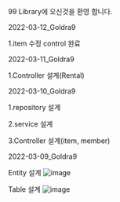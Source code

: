 99 Library에 오신것을 환영 합니다.

2022-03-12_Goldra9

1.item 수정 control 완료

2022-03-11_Goldra9

1.Controller 설계(Rental)

2022-03-10_Goldra9

1.repository 설계

2.service 설계

3.Controller 설계(item, member)

2022-03-09_Goldra9

Entity 설계
![image](https://user-images.githubusercontent.com/89749413/157261141-fe5d40d2-8361-43a5-a872-8b6c193cd916.png)

Table 설계
![image](https://user-images.githubusercontent.com/89749413/157261198-832eca39-c017-4c67-9a16-2b1960f0f712.png)



